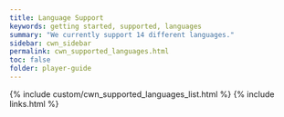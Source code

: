 ```yaml
---
title: Language Support
keywords: getting started, supported, languages
summary: "We currently support 14 different languages."
sidebar: cwn_sidebar
permalink: cwn_supported_languages.html
toc: false
folder: player-guide
---
```


<!-- Language List -->
{% include custom/cwn_supported_languages_list.html %}
{% include links.html %}
